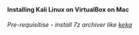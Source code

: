 #### Installing Kali Linux on VirtualBox on Mac
###### Pre-requisitise - install 7z archiver like [keka](https://www.keka.io/en/)
